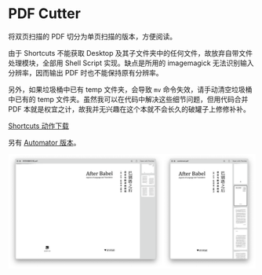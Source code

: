 # PDF Cutter

将双页扫描的 PDF 切分为单页扫描的版本，方便阅读。

由于 Shortcuts 不能获取 Desktop 及其子文件夹中的任何文件，故放弃自带文件处理模块，全部用 Shell Script 实现。缺点是所用的 imagemagick 无法识别输入分辨率，因而输出 PDF 时也不能保持原有分辨率。

另外，如果垃圾桶中已有 temp 文件夹，会导致 `mv` 命令失效，请手动清空垃圾桶中已有的 temp 文件夹。虽然我可以在代码中解决这些细节问题，但用代码合并 PDF 本就是权宜之计，故我并无兴趣在这个本就不会长久的破罐子上修修补补。

[Shortcuts 动作下载](https://www.icloud.com/shortcuts/d585b0e81469432387be2fa2fb6abd4e)

另有 [Automator 版本](https://github.com/BlackwinMin/Automator-gallery/tree/master/PDF%20Cutter)。

![](img.png)